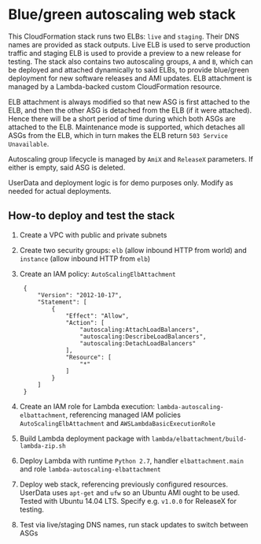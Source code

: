 
# Blue/green autoscaling web stack

This CloudFormation stack runs two ELBs: `live` and `staging`. Their DNS names are provided as stack outputs. Live
ELB is used to serve production traffic and staging ELB is used to provide a preview to a new release for testing. The stack also contains two autoscaling groups, `A` and `B`, which can be deployed and attached dynamically to said ELBs, to provide blue/green deployment for new software releases and AMI updates. ELB attachment is managed by a Lambda-backed custom CloudFormation resource.

ELB attachment is always modified so that new ASG is first attached to the ELB, and then the other ASG is detached
from the ELB (if it were attached). Hence there will be a short period of time during which both ASGs are attached to the ELB. Maintenance mode is supported, which detaches all ASGs from the ELB, which in turn makes the ELB return `503 Service Unavailable`.

Autoscaling group lifecycle is managed by `AmiX` and `ReleaseX` parameters. If either is empty, said ASG is deleted.

UserData and deployment logic is for demo purposes only. Modify as needed for actual deployments.

## How-to deploy and test the stack

1. Create a VPC with public and private subnets
2. Create two security groups: `elb` (allow inbound HTTP from world) and `instance` (allow inbound HTTP from `elb`)
3. Create an IAM policy: `AutoScalingElbAttachment`

        {
            "Version": "2012-10-17",
            "Statement": [
                {
                    "Effect": "Allow",
                    "Action": [
                        "autoscaling:AttachLoadBalancers",
                        "autoscaling:DescribeLoadBalancers",
                        "autoscaling:DetachLoadBalancers"
                    ],
                    "Resource": [
                        "*"
                    ]
                }
            ]
        }

4. Create an IAM role for Lambda execution: `lambda-autoscaling-elbattachment`, referencing managed IAM policies
`AutoScalingElbAttachment` and `AWSLambdaBasicExecutionRole`

5. Build Lambda deployment package with `lambda/elbattachment/build-lambda-zip.sh`

6. Deploy Lambda with runtime `Python 2.7`, handler `elbattachment.main` and role `lambda-autoscaling-elbattachment`

7. Deploy web stack, referencing previously configured resources. UserData uses `apt-get` and `ufw` so an Ubuntu AMI
ought to be used. Tested with Ubuntu 14.04 LTS. Specify e.g. `v1.0.0` for ReleaseX for testing.

8. Test via live/staging DNS names, run stack updates to switch between ASGs
